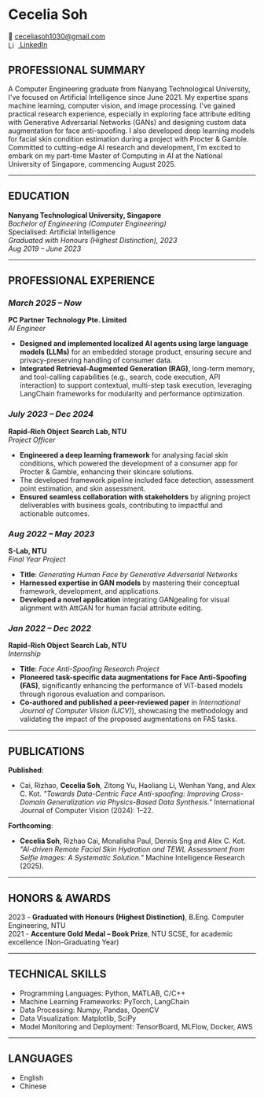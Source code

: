 # Cecelia Soh
📧 <a href="mailto:ceceliasoh1030@gmail.com">ceceliasoh1030@gmail.com</a><br>
<a href="https://www.linkedin.com/in/cecelia-soh-6b3522217/" target="_blank">
  <img src="https://cdn.jsdelivr.net/gh/simple-icons/simple-icons/icons/linkedin.svg" alt="LinkedIn" width="16" style="vertical-align:middle; margin-right:4px;">
  LinkedIn
</a>

## PROFESSIONAL SUMMARY

A Computer Engineering graduate from Nanyang Technological University, I've focused on Artificial Intelligence since June 2021. My expertise spans machine learning, computer vision, and image processing. I've gained practical research experience, especially in exploring face attribute editing with Generative Adversarial Networks (GANs) and designing custom data augmentation for face anti-spoofing. I also developed deep learning models for facial skin condition estimation during a project with Procter & Gamble. Committed to cutting-edge AI research and development, I'm excited to embark on my part-time Master of Computing in AI at the National University of Singapore, commencing August 2025.

---

## EDUCATION

**Nanyang Technological University, Singapore**  
_Bachelor of Engineering (Computer Engineering)_  
Specialised: Artificial Intelligence  
_Graduated with Honours (Highest Distinction), 2023_  
_Aug 2019 – June 2023_

---

## PROFESSIONAL EXPERIENCE

### _March 2025 – Now_  
**PC Partner Technology Pte. Limited**  
*AI Engineer*
- **Designed and implemented localized AI agents using large language models (LLMs)** for an embedded storage product, ensuring secure and privacy-preserving handling of consumer data.
- **Integrated Retrieval-Augmented Generation (RAG)**, long-term memory, and tool-calling capabilities (e.g., search, code execution, API interaction) to support contextual, multi-step task execution, leveraging LangChain frameworks for modularity and performance optimization.


### _July 2023 – Dec 2024_  
**Rapid-Rich Object Search Lab, NTU**  
*Project Officer*
- **Engineered a deep learning framework** for analysing facial skin conditions, which powered the development of a consumer app for Procter & Gamble, enhancing their skincare solutions.
- The developed framework pipeline included face detection, assessment point estimation, and skin assessment.
- **Ensured seamless collaboration with stakeholders** by aligning project deliverables with business goals, contributing to impactful and actionable outcomes.


### _Aug 2022 – May 2023_  
**S-Lab, NTU**  
*Final Year Project*
- **Title**: _Generating Human Face by Generative Adversarial Networks_  
- **Harnessed expertise in GAN models** by mastering their conceptual framework, development, and applications.
- **Developed a novel application** integrating GANgealing for visual alignment with AttGAN for human facial attribute editing.


### _Jan 2022 – Dec 2022_  
**Rapid-Rich Object Search Lab, NTU**  
*Internship*
- **Title**: _Face Anti-Spoofing Research Project_  
- **Pioneered task-specific data augmentations for Face Anti-Spoofing (FAS)**, significantly enhancing the performance of ViT-based models through rigorous evaluation and comparison.
- **Co-authored and published a peer-reviewed paper** in *International Journal of Computer Vision (IJCV)*), showcasing the methodology and validating the impact of the proposed augmentations on FAS tasks.

---

## PUBLICATIONS

**Published**:  
- Cai, Rizhao, **Cecelia Soh**, Zitong Yu, Haoliang Li, Wenhan Yang, and Alex C. Kot. _"Towards Data-Centric Face Anti-spoofing: Improving Cross-Domain Generalization via Physics-Based Data Synthesis."_ International Journal of Computer Vision (2024): 1–22.

**Forthcoming**:  
- **Cecelia Soh**, Rizhao Cai, Monalisha Paul, Dennis Sng and Alex C. Kot. _"AI-driven Remote Facial Skin Hydration and TEWL Assessment from Selfie Images: A Systematic Solution."_ Machine Intelligence Research (2025).

---

## HONORS & AWARDS

2023 - **Graduated with Honours (Highest Distinction)**, B.Eng. Computer Engineering, NTU  
2021 - **Accenture Gold Medal – Book Prize**, NTU SCSE, for academic excellence (Non-Graduating Year)

---

## TECHNICAL SKILLS

- Programming Languages: Python, MATLAB, C/C++  
- Machine Learning Frameworks: PyTorch, LangChain  
- Data Processing: Numpy, Pandas, OpenCV  
- Data Visualization: Matplotlib, SciPy  
- Model Monitoring and Deployment: TensorBoard, MLFlow, Docker, AWS

---

## LANGUAGES

- English  
- Chinese
